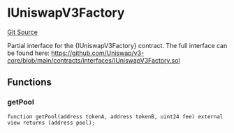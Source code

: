 # IUniswapV3Factory
[Git Source](https://github.com/FloorDAO/floor-v2/blob/c8169a0594ad07a37d169672a50f4155c41be809/src/contracts/pricing/UniswapV3PricingExecutor.sol)

Partial interface for the {IUniswapV3Factory} contract. The full interface can be found here:
https://github.com/Uniswap/v3-core/blob/main/contracts/interfaces/IUniswapV3Factory.sol


## Functions
### getPool


```solidity
function getPool(address tokenA, address tokenB, uint24 fee) external view returns (address pool);
```

